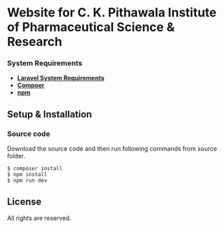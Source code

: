 # Website for C. K. Pithawala Institute of Pharmaceutical Science & Research

### System Requirements

-  **[Laravel System Requirements](https://laravel.com/docs/7.x/installation)**
-  **[Compoer](https://getcomposer.org/)**
-  **[npm](https://www.npmjs.com/)**
 
## Setup & Installation
 
### Source code
Download the source code and then run following commands from source folder.
```
$ composer install
$ npm install
$ npm run dev
```

## License
All rights are reserved.